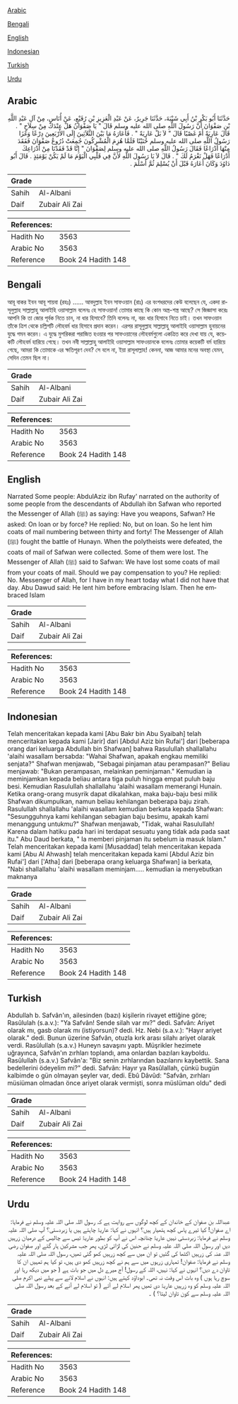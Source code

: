 [Arabic](#arabic)

[Bengali](#bengali)

[English](#english)

[Indonesian](#indonesian)

[Turkish](#turkish)

[Urdu](#urdu)

## Arabic


<div dir="rtl" lang="ar" style={{fontSize:'larger',backgroundColor:'#f8f9fa',padding:20}}>
حَدَّثَنَا أَبُو بَكْرِ بْنُ أَبِي شَيْبَةَ، حَدَّثَنَا جَرِيرٌ، عَنْ عَبْدِ الْعَزِيزِ بْنِ رُفَيْعٍ، عَنْ أُنَاسٍ، مِنْ آلِ عَبْدِ اللَّهِ بْنِ صَفْوَانَ أَنَّ رَسُولَ اللَّهِ صلى الله عليه وسلم قَالَ ‏"‏ يَا صَفْوَانُ هَلْ عِنْدَكَ مِنْ سِلاَحٍ ‏"‏ ‏.‏ قَالَ عَارِيَةً أَمْ غَصْبًا قَالَ ‏"‏ لاَ بَلْ عَارِيَةً ‏"‏ ‏.‏ فَأَعَارَهُ مَا بَيْنَ الثَّلاَثِينَ إِلَى الأَرْبَعِينَ دِرْعًا وَغَزَا رَسُولُ اللَّهِ صلى الله عليه وسلم حُنَيْنًا فَلَمَّا هُزِمَ الْمُشْرِكُونَ جُمِعَتْ دُرُوعُ صَفْوَانَ فَفَقَدَ مِنْهَا أَدْرَاعًا فَقَالَ رَسُولُ اللَّهِ صلى الله عليه وسلم لِصَفْوَانَ ‏"‏ إِنَّا قَدْ فَقَدْنَا مِنْ أَدْرَاعِكَ أَدْرَاعًا فَهَلْ نَغْرَمُ لَكَ ‏"‏ ‏.‏ قَالَ لاَ يَا رَسُولَ اللَّهِ لأَنَّ فِي قَلْبِي الْيَوْمَ مَا لَمْ يَكُنْ يَوْمَئِذٍ ‏.‏ قَالَ أَبُو دَاوُدَ وَكَانَ أَعَارَهُ قَبْلَ أَنْ يُسْلِمَ ثُمَّ أَسْلَمَ ‏.‏
</div>
<div style={{backgroundColor:'#f8f9fa',padding:20, marginBottom: 10}}><table> <thead> <tr> <th>Grade</th> <th></th> </tr> </thead> <tbody> <tr><td>Sahih</td><td>Al-Albani</td></tr><tr><td>Daif</td><td>Zubair Ali Zai</td></tr></tbody></table><table> <thead> <tr> <th>References:</th> <th></th> </tr> </thead> <tbody><tr><td>Hadith No</td><td>3563</td></tr><tr><td>Arabic No</td><td>3563</td></tr><tr><td>Reference</td><td>Book 24 Hadith 148</td></tr></tbody></table></div>

## Bengali


<div dir="ltr" lang="bn" style={{fontSize:'larger',backgroundColor:'#f8f9fa',padding:20}}>
আবূ বাকর ইবন আবূ শায়বা (রহঃ) ...... আবদুল্লাহ ইবন সাফওয়ান (রাঃ) এর বংশধরদের কেউ বলেছেন যে, একদা রাসূলুল্লাহ সাল্লাল্লাহু আলাইহি ওয়াসাল্লাম বলেনঃ হে সাফওয়ান! তোমার কাছে কি কোন অস্ত্র-শস্ত্র আছে? সে জিজ্ঞাসা করেঃ আপনি কি তা জোর পূর্বক নিতে চান, না ধার হিসাবে? তিনি বলেনঃ না, বরং ধার হিসাবে নিতে চাই। তখন সাফওয়ান তাঁকে ত্রিশ থেকে চল্লিশটি লৌহবর্ম ধার হিসাবে প্রদান করেন। এরপর রাসূলুল্লাহ সাল্লাল্লাহু আলাইহি ওয়াসাল্লাম হুনায়নের যুদ্ধে গমন করেন। এ যুদ্ধে মুশরিকরা পরাজিত হওয়ার পর সাফওয়ানের লৌহবর্মগুলো একত্রিত করে দেখা যায় যে, কয়েকটি লৌহবর্ম হারিয়ে গেছে। তখন নবী সাল্লাল্লাহু আলাইহি ওয়াসাল্লাম সাফওয়ানকে বলেনঃ তোমার কয়েকটি বর্ম হারিয়ে গেছে, আমরা কি তোমাকে এর ক্ষতিপূরণ দেব? সে বলে না, ইয়া রাসূলাল্লাহ! কেননা, আজ আমার মনের অবস্থা যেমন, সেদিন তেমন ছিল না।
</div>
<div style={{backgroundColor:'#f8f9fa',padding:20, marginBottom: 10}}><table> <thead> <tr> <th>Grade</th> <th></th> </tr> </thead> <tbody> <tr><td>Sahih</td><td>Al-Albani</td></tr><tr><td>Daif</td><td>Zubair Ali Zai</td></tr></tbody></table><table> <thead> <tr> <th>References:</th> <th></th> </tr> </thead> <tbody><tr><td>Hadith No</td><td>3563</td></tr><tr><td>Arabic No</td><td>3563</td></tr><tr><td>Reference</td><td>Book 24 Hadith 148</td></tr></tbody></table></div>

## English


<div dir="ltr" lang="en" style={{fontSize:'larger',backgroundColor:'#f8f9fa',padding:20}}>
Narrated Some people: AbdulAziz ibn Rufay' narrated on the authority of some people from the descendants of Abdullah ibn Safwan who reported the Messenger of Allah (ﷺ) as saying: Have you weapons, Safwan? He asked: On loan or by force? He replied: No, but on loan. So he lent him coats of mail numbering between thirty and forty! The Messenger of Allah (ﷺ) fought the battle of Hunayn. When the polytheists were defeated, the coats of mail of Safwan were collected. Some of them were lost. The Messenger of Allah (ﷺ) said to Safwan: We have lost some coats of mail from your coats of mail. Should we pay compensation to you? He replied: No. Messenger of Allah, for I have in my heart today what I did not have that day. Abu Dawud said: He lent him before embracing Islam. Then he embraced Islam
</div>
<div style={{backgroundColor:'#f8f9fa',padding:20, marginBottom: 10}}><table> <thead> <tr> <th>Grade</th> <th></th> </tr> </thead> <tbody> <tr><td>Sahih</td><td>Al-Albani</td></tr><tr><td>Daif</td><td>Zubair Ali Zai</td></tr></tbody></table><table> <thead> <tr> <th>References:</th> <th></th> </tr> </thead> <tbody><tr><td>Hadith No</td><td>3563</td></tr><tr><td>Arabic No</td><td>3563</td></tr><tr><td>Reference</td><td>Book 24 Hadith 148</td></tr></tbody></table></div>

## Indonesian


<div dir="ltr" lang="id" style={{fontSize:'larger',backgroundColor:'#f8f9fa',padding:20}}>
Telah menceritakan kepada kami [Abu Bakr bin Abu Syaibah] telah menceritakan kepada kami [Jarir] dari [Abdul Aziz bin Rufai'] dari [beberapa orang dari keluarga Abdullah bin Shafwan] bahwa Rasulullah shallallahu 'alaihi wasallam bersabda: "Wahai Shafwan, apakah engkau memiliki senjata?" Shafwan menjawab, "Sebagai pinjaman atau perampasan?" Beliau menjawab: "Bukan perampasan, melainkan peminjaman." Kemudian ia meminjamkan kepada beliau antara tiga puluh hingga empat puluh baju besi. Kemudian Rasulullah shallallahu 'alaihi wasallam memerangi Hunain. Ketika orang-orang musyrik dapat dikalahkan, maka baju-baju besi milik Shafwan dikumpulkan, namun beliau kehilangan beberapa baju zirah. Rasulullah shallallahu 'alaihi wasallam kemudian berkata kepada Shafwan: "Sesungguhnya kami kehilangan sebagian baju besimu, apakah kami menanggung untukmu?" Shafwan menjawab, "Tidak, wahai Rasulullah! Karena dalam hatiku pada hari ini terdapat sesuatu yang tidak ada pada saat itu." Abu Daud berkata, " Ia memberi pinjaman itu sebelum ia masuk Islam." Telah menceritakan kepada kami [Musaddad] telah menceritakan kepada kami [Abu Al Ahwash] telah menceritakan kepada kami [Abdul Aziz bin Rufai'] dari ['Atha] dari [beberapa orang keluarga Shafwan] ia berkata, "Nabi shallallahu 'alaihi wasallam meminjam….. kemudian ia menyebutkan maknanya
</div>
<div style={{backgroundColor:'#f8f9fa',padding:20, marginBottom: 10}}><table> <thead> <tr> <th>Grade</th> <th></th> </tr> </thead> <tbody> <tr><td>Sahih</td><td>Al-Albani</td></tr><tr><td>Daif</td><td>Zubair Ali Zai</td></tr></tbody></table><table> <thead> <tr> <th>References:</th> <th></th> </tr> </thead> <tbody><tr><td>Hadith No</td><td>3563</td></tr><tr><td>Arabic No</td><td>3563</td></tr><tr><td>Reference</td><td>Book 24 Hadith 148</td></tr></tbody></table></div>

## Turkish


<div dir="ltr" lang="tr" style={{fontSize:'larger',backgroundColor:'#f8f9fa',padding:20}}>
Abdullah b. Safvân'ın, ailesinden (bazı) kişilerin rivayet ettiğine göre; Rasûlulah (s.a.v.): "Ya Safvân! Sende silah var mı?" dedi. Safvân: Ariyet olarak mı, gasb olarak mı (istiyorsun)? dedi. Hz. Nebi (s.a.v.): "Hayır ariyet olarak." dedi. Bunun üzerine Safvân, otuzla kırk arası silahı ariyet olarak verdi. Rasûlullah (s.a.v.) Huneyn savaşını yaptı. Müşrikler hezimete uğrayınca, Safvân'ın zırhları toplandı, ama onlardan bazıları kayboldu. Rasûlullah (s.a.v.) Safvân'a: "Biz senin zırhlarından bazılarını kaybettik. Sana bedellerini ödeyelim mi?" dedi. Safvân: Hayır ya Rasûlallah, çünkü bugün kalbimde o gün olmayan şeyler var, dedi. Ebû Dâvûd: "Safvân, zırhları müsiüman olmadan önce ariyet olarak vermişti, sonra müslüman oldu" dedi
</div>
<div style={{backgroundColor:'#f8f9fa',padding:20, marginBottom: 10}}><table> <thead> <tr> <th>Grade</th> <th></th> </tr> </thead> <tbody> <tr><td>Sahih</td><td>Al-Albani</td></tr><tr><td>Daif</td><td>Zubair Ali Zai</td></tr></tbody></table><table> <thead> <tr> <th>References:</th> <th></th> </tr> </thead> <tbody><tr><td>Hadith No</td><td>3563</td></tr><tr><td>Arabic No</td><td>3563</td></tr><tr><td>Reference</td><td>Book 24 Hadith 148</td></tr></tbody></table></div>

## Urdu


<div dir="rtl" lang="ur" style={{fontSize:'larger',backgroundColor:'#f8f9fa',padding:20}}>
عبداللہ بن صفوان کے خاندان کے کچھ لوگوں سے روایت ہے کہ رسول اللہ صلی اللہ علیہ وسلم نے فرمایا: اے صفوان! کیا تیرے پاس کچھ ہتھیار ہیں؟ انہوں نے کہا: عاریۃً چاہتے ہیں یا زبردستی؟ آپ صلی اللہ علیہ وسلم نے فرمایا: زبردستی نہیں عاریۃً چنانچہ اس نے آپ کو بطور عاریۃً تیس سے چالیس کے درمیان زرہیں دیں اور رسول اللہ صلی اللہ علیہ وسلم نے حنین کی لڑائی لڑی، پھر جب مشرکین ہار گئے اور صفوان رضی اللہ عنہ کی زرہیں اکٹھا کی گئیں تو ان میں سے کچھ زرہیں کھو گئی تھیں، رسول اللہ صلی اللہ علیہ وسلم نے فرمایا: صفوان! تمہاری زرہوں میں سے ہم نے کچھ زرہیں کھو دی ہیں، تو کیا ہم تمہیں ان کا تاوان دے دیں؟ انہوں نے کہا: نہیں، اللہ کے رسول! آج میرے دل میں جو بات ہے ( جو میں دیکھ رہا اور سوچ رہا ہوں ) وہ بات اس وقت نہ تھی۔ ابوداؤد کہتے ہیں: انہوں نے اسلام لانے سے پہلے نبی اکرم صلی اللہ علیہ وسلم کو وہ زرہیں عاریۃً دی تھیں پھر اسلام لے آئے ( تو اسلام لے آنے کے بعد رسول اللہ صلی اللہ علیہ وسلم سے کون تاوان لیتا؟ ) ۔
</div>
<div style={{backgroundColor:'#f8f9fa',padding:20, marginBottom: 10}}><table> <thead> <tr> <th>Grade</th> <th></th> </tr> </thead> <tbody> <tr><td>Sahih</td><td>Al-Albani</td></tr><tr><td>Daif</td><td>Zubair Ali Zai</td></tr></tbody></table><table> <thead> <tr> <th>References:</th> <th></th> </tr> </thead> <tbody><tr><td>Hadith No</td><td>3563</td></tr><tr><td>Arabic No</td><td>3563</td></tr><tr><td>Reference</td><td>Book 24 Hadith 148</td></tr></tbody></table></div>